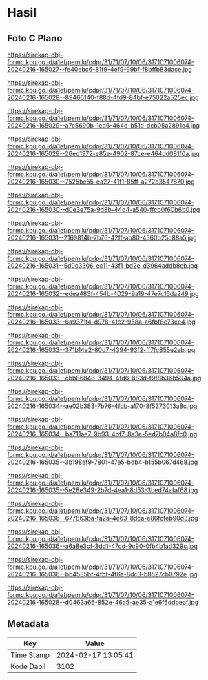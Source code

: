 # Hasil

## Foto C Plano

https://sirekap-obj-formc.kpu.go.id/a1ef/pemilu/pdpr/31/71/07/10/06/3171071006074-20240216-165027--fe40ebc6-81f9-4ef9-99bf-f8bffb83dace.jpg

https://sirekap-obj-formc.kpu.go.id/a1ef/pemilu/pdpr/31/71/07/10/06/3171071006074-20240216-165028--89466140-f88d-4fd9-84bf-e75022a525ec.jpg

https://sirekap-obj-formc.kpu.go.id/a1ef/pemilu/pdpr/31/71/07/10/06/3171071006074-20240216-165029--a7c5690b-1cd6-464d-b51d-dcb05a2891e4.jpg

https://sirekap-obj-formc.kpu.go.id/a1ef/pemilu/pdpr/31/71/07/10/06/3171071006074-20240216-165029--26ed1972-e85e-4902-87ce-e464dd081f0a.jpg

https://sirekap-obj-formc.kpu.go.id/a1ef/pemilu/pdpr/31/71/07/10/06/3171071006074-20240216-165030--7525bc55-ea27-41f1-85ff-a272b3547870.jpg

https://sirekap-obj-formc.kpu.go.id/a1ef/pemilu/pdpr/31/71/07/10/06/3171071006074-20240216-165030--d0e3e75a-9d8b-44d4-a540-ffcb0f60b6b0.jpg

https://sirekap-obj-formc.kpu.go.id/a1ef/pemilu/pdpr/31/71/07/10/06/3171071006074-20240216-165031--2169814b-7b76-42ff-ab80-4560b25c88a5.jpg

https://sirekap-obj-formc.kpu.go.id/a1ef/pemilu/pdpr/31/71/07/10/06/3171071006074-20240216-165031--5d9c3306-ec11-43f1-bd2e-d3964addb8eb.jpg

https://sirekap-obj-formc.kpu.go.id/a1ef/pemilu/pdpr/31/71/07/10/06/3171071006074-20240216-165032--edea483f-454b-4029-9a19-47e7c16da249.jpg

https://sirekap-obj-formc.kpu.go.id/a1ef/pemilu/pdpr/31/71/07/10/06/3171071006074-20240216-165033--6a9371f4-d978-41e2-958a-a6fbf8c73ee4.jpg

https://sirekap-obj-formc.kpu.go.id/a1ef/pemilu/pdpr/31/71/07/10/06/3171071006074-20240216-165033--371b14e2-80d7-4394-93f2-ff7fc855e2eb.jpg

https://sirekap-obj-formc.kpu.go.id/a1ef/pemilu/pdpr/31/71/07/10/06/3171071006074-20240216-165033--cbb86848-3494-4fd6-883d-f9f8b36b594a.jpg

https://sirekap-obj-formc.kpu.go.id/a1ef/pemilu/pdpr/31/71/07/10/06/3171071006074-20240216-165034--ae02b383-7b76-4fdb-a170-8f5373013a8c.jpg

https://sirekap-obj-formc.kpu.go.id/a1ef/pemilu/pdpr/31/71/07/10/06/3171071006074-20240216-165034--ba711ae7-9b93-4bf7-8a3e-5ed7b04a8fc0.jpg

https://sirekap-obj-formc.kpu.go.id/a1ef/pemilu/pdpr/31/71/07/10/06/3171071006074-20240216-165035--3b198ef9-7801-47e5-bdb4-b155b067d468.jpg

https://sirekap-obj-formc.kpu.go.id/a1ef/pemilu/pdpr/31/71/07/10/06/3171071006074-20240216-165035--5e28e349-2b7d-4ea1-8d53-3bed74afaf68.jpg

https://sirekap-obj-formc.kpu.go.id/a1ef/pemilu/pdpr/31/71/07/10/06/3171071006074-20240216-165036--677863ba-fa2a-4e63-8dca-e86fcfeb90d3.jpg

https://sirekap-obj-formc.kpu.go.id/a1ef/pemilu/pdpr/31/71/07/10/06/3171071006074-20240216-165036--a6a8e3cf-3dd1-47cd-9c90-0fb4b1ad329c.jpg

https://sirekap-obj-formc.kpu.go.id/a1ef/pemilu/pdpr/31/71/07/10/06/3171071006074-20240216-165036--bb4585bf-4fbf-4f6a-8dc3-b8527cb0792e.jpg

https://sirekap-obj-formc.kpu.go.id/a1ef/pemilu/pdpr/31/71/07/10/06/3171071006074-20240216-165028--d0463a66-852e-46a5-ae35-a1e6f5ddbeaf.jpg


## Metadata

| Key        | Value               |
| ---------- | ------------------- |
| Time Stamp | 2024-02-17 13:05:41 |
| Kode Dapil | 3102                |




